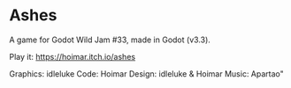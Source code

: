 # Ashes

A game for Godot Wild Jam #33, made in Godot (v3.3).

Play it: https://hoimar.itch.io/ashes

Graphics: idleluke
Code: Hoimar
Design: idleluke & Hoimar
Music: Apartao"
